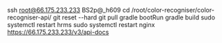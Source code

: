 ssh root@66.175.233.233
BS2p@_h609
cd /root/color-recogniser/color-recogniser-api/
git reset --hard
git pull
gradle bootRun
gradle build
sudo systemctl restart hrms
sudo systemctl restart nginx
https://66.175.233.233/v3/api-docs
